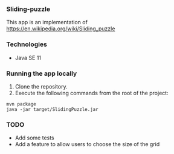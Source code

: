 ### Sliding-puzzle
This app is an implementation of https://en.wikipedia.org/wiki/Sliding_puzzle

### Technologies
* Java SE 11

### Running the app locally
1. Clone the repository.
2. Execute the following commands from the root of the project:
```
mvn package
java -jar target/SlidingPuzzle.jar
```

### TODO 
* Add some tests
* Add a feature to allow users to choose the size of the grid